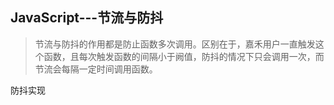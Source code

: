 ## JavaScript---节流与防抖

> 节流与防抖的作用都是防止函数多次调用。区别在于，嘉禾用户一直触发这个函数，且每次触发函数的间隔小于阙值，防抖的情况下只会调用一次，而节流会每隔一定时间调用函数。

防抖实现

```JavaScript

```

